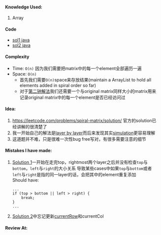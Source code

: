 #### Knowledge Used:
1. Array

#### Code
- [sol1 java](./Solution.java)
- [sol2 java](./Solution2.java)

#### Complexity
- Time: `O(n)` 因为我们需要把matrix中的每一个element全部遍历一遍
- Space: `O(n)`
    - 首先我们需要`O(n)`space来存放结果(maintain a ArrayList to hold all elements added in spiral order so far)
    - 对于[第二钟解法](./Solution2.java)我们还需要一个与original matrix同样大小的matrix用来记录original matrix中的每一个element是否已经访问过

#### Idea:
1. https://leetcode.com/problems/spiral-matrix/solution/ 官方的solution已经讲解的很清楚了
2. 我一开始自己的解法是[layer by layer](./Solution1.java)而后来发现其实[simulation](./Solution2.java)更容易理解
3. 这道题并不难，只是很难一次性bug free写对，有很多需要注意的细节

#### Mistakes I have made:
1. [Solution 1](./Solution.java)一开始在走完top，rightmost两个layer之后并没有检查`top`与`bottom`，`left`与`right`的大小关系
导致某些cases中如果`top`与`bottom`或者`left`与`right`是指的同一layer的话，会把其中的element重复添加  
Should have:
    ```
    ...
    if (top > bottom || left > right) {
        break;
    }
    ...
    ```
2. [Solution 2](./Solution2.java)中忘记更新[currentRow](./Solution2.java#69)和currentCol

#### Review At:
